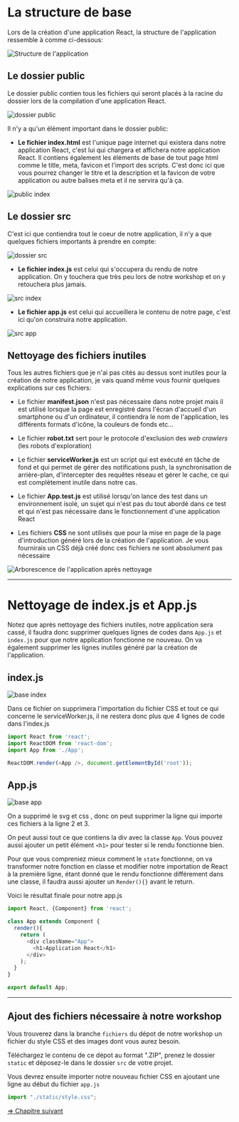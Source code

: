 # La structure de base 

Lors de la création d'une application React, la structure de l'application ressemble à comme ci-dessous:

![Structure de l'application](./img/arborescence/arborescence1.png)

## Le dossier public

Le dossier public contien tous les fichiers qui seront placés à la racine du dossier lors de la compilation d'une application React.

![dossier public](./img/arborescence/arborescence-public.png)

Il n'y a qu'un élément important dans le dossier public:

* **Le fichier index.html** est l'unique page internet qui existera dans notre application React, c'est lui qui chargera et affichera notre application React. Il contiens également les éléments de base de tout page html comme le title, meta, favicon et l'import des scripts. C'est donc ici que vous pourrez changer le titre et la description et la favicon de votre application ou autre balises meta et il ne servira qu'à ça.

![public index](./img/arborescence/arborescence-index.png)

## Le dossier src

C'est ici que contiendra tout le coeur de notre application, il n'y a que quelques fichiers importants à prendre en compte:

![dossier src](./img/arborescence/arborescence-src.png)

* **Le fichier index.js** est celui qui s'occupera du rendu de notre application. On y touchera que très peu lors de notre workshop et on y retouchera plus jamais.

![src index](./img/arborescence/arborescence-src1.png)

* **Le fichier app.js** est celui qui accueillera le contenu de notre page, c'est ici qu'on construira notre application.

![src app](./img/arborescence/arborescence-src2.png)

## Nettoyage des fichiers inutiles

Tous les autres fichiers que je n'ai pas cités au dessus sont inutiles pour la création de notre application, je vais quand même vous fournir quelques explications sur ces fichiers:

* Le fichier **manifest.json** n'est pas nécessaire dans notre projet mais il est utilisé lorsque la page est enregistré dans l'écran d'accueil d'un smartphone ou d'un ordinateur, il contiendra le nom de l'application, les différents formats d'icône, la couleurs de fonds etc...

* Le fichier **robot.txt** sert pour le protocole d'exclusion des *web crawlers* (les robots d'exploration)

* Le fichier **serviceWorker.js** est un script qui est exécuté en tâche de fond et qui permet de gérer des notifications push, la synchronisation de arrière-plan, d'intercepter des requêtes réseau et gérer le cache, ce qui est complètement inutile dans notre cas.
*  Le fichier **App.test.js** est utilisé lorsqu'on lance des test dans un environnement isolé, un sujet qui n'est pas du tout abordé dans ce test et qui n'est pas nécessaire dans le fonctionnement d'une application React
* Les fichiers **CSS** ne sont utilisés que pour la mise en page de la page d'introduction généré lors de la création de l'application. Je vous fournirais un CSS déjà créé donc ces fichiers ne sont absolument pas nécessaire

![Arborescence de l'application après nettoyage](./img/nettoyage.png)

---

# Nettoyage de index.js et App.js

Notez que après nettoyage des fichiers inutiles, notre application sera cassé, il faudra donc supprimer quelques lignes de codes dans `App.js` et `index.js` pour que notre application fonctionne ne nouveau. On va également supprimer les lignes inutiles généré par la création de l'application.

## index.js

![base index](./img/nettoyage/depart-indexjs.png)

Dans ce fichier on supprimera l'importation du fichier CSS et tout ce qui concerne le serviceWorker.js, il ne restera donc plus que 4 lignes de code dans l'index.js

```js
import React from 'react';
import ReactDOM from 'react-dom';
import App from './App';

ReactDOM.render(<App />, document.getElementById('root'));
```

## App.js

![base app](./img/nettoyage/depart-appjs.png)

On a supprimé le svg et css , donc on peut supprimer la ligne qui importe ces fichiers à la ligne 2 et 3.

On peut aussi tout ce que contiens la div avec la classe `App`. Vous pouvez aussi ajouter un petit élément `<h1>` pour tester si le rendu fonctionne bien.

Pour que vous compreniez mieux comment le `state`  fonctionne, on va transformer notre fonction en classe et modifier notre importation de React à la première ligne, étant donné que le rendu fonctionne différement dans une classe, il faudra aussi ajouter un `Render(){}` avant le return.

Voici le résultat finale pour notre app.js

```js
import React, {Component} from 'react';

class App extends Component {
  render(){
    return (
      <div className="App">
        <h1>Application React</h1>
      </div>
    );
  }
}

export default App;

```

---

## Ajout des fichiers nécessaire à notre workshop

Vous trouverez dans la branche `fichiers` du dépot de notre workshop un fichier du style CSS et des images dont vous aurez besoin.

Téléchargez le contenu de ce dépot au format ".ZIP", prenez le dossier `static` et déposez-le dans le dossier `src` de votre projet.

Vous devrez ensuite importer notre nouveau fichier CSS en ajoutant une ligne au début du fichier `app.js`

```js
import "./static/style.css";
```

[=> Chapitre suivant](05-component.md)